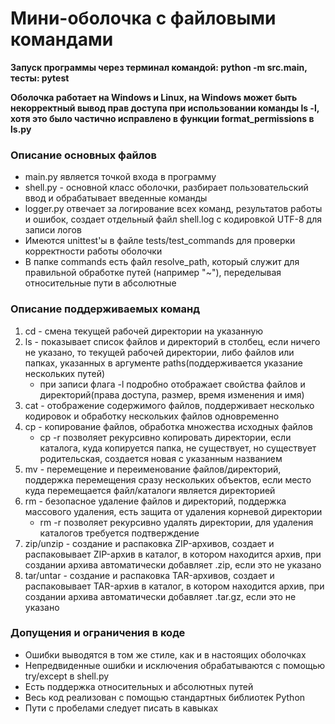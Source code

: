 # Мини-оболочка с файловыми командами

**Запуск программы через терминал командой: python -m src.main, тесты: pytest**

**Оболочка работает на Windows и Linux, на Windows может быть некорректный вывод прав доступа при использовании команды ls -l, хотя это было частично исправлено в функции format_permissions в ls.py**

### Описание основных файлов
- main.py является точкой входа в программу
- shell.py - основной класс оболочки, разбирает пользовательский ввод и обрабатывает введенные команды
- logger.py отвечает за логирование всех команд, результатов работы и ошибок, создает отдельный файл shell.log c кодировкой UTF-8 для записи логов
- Имеются unittest'ы в файле tests/test_commands для проверки корректности работы оболочки
- В папке commands есть файл resolve_path, который служит для правильной обработке путей (например "~"), переделывая относительные пути в абсолютные

### Описание поддерживаемых команд
1. cd - смена текущей рабочей директории на указанную
2. ls - показывает список файлов и директорий в столбец, если ничего не указано, то текущей рабочей директории, либо файлов или папках, указанных в аргументе paths(поддерживается указание нескольких путей)
   - при записи флага -l подробно отображает свойства файлов и директорий(права доступа, размер, время изменения и имя)
3. cat - отображение содержимого файлов, поддерживает несколько кодировок и обработку нескольких файлов одновременно
4. cp - копирование файлов, обработка множества исходных файлов
   - cp -r позволяет рекурсивно копировать директории, если каталога, куда копируется папка, не существует, но существует родительская, создается новая с указанным названием
5. mv - перемещение и переименование файлов/директорий, поддержка перемещения сразу нескольких объектов, если место куда перемещается файл/каталоги является директорией
6. rm - безопасное удаление файлов и директорий, поддержка массового удаления, есть защита от удаления корневой директории
   - rm -r позволяет рекурсивно удалять директории, для удаления каталогов требуется подтверждение
7. zip/unzip - создание и распаковка ZIP-архивов, создает и распаковывает ZIP-архив в каталог, в котором находится архив, при создании архива автоматически добавляет .zip, если это не указано
8. tar/untar - создание и распаковка TAR-архивов, создает и распаковывает TAR-архив в каталог, в котором находится архив, при создании архива автоматически добавляет .tar.gz, если это не указано

### Допущения и ограничения в коде
- Ошибки выводятся в том же стиле, как и в настоящих оболочках
- Непредвиденные ошибки и исключения обрабатываются с помощью try/except в shell.py
- Есть поддержка относительных и абсолютных путей
- Весь код реализован с помощью стандартных библиотек Python
- Пути с пробелами следует писать в кавыках

